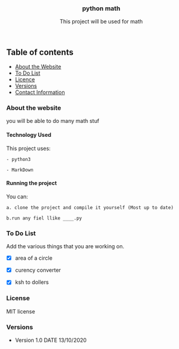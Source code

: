 <p align="center">
  <a href="https://github.com/yourUserName/YourProjectName">
  </a>
  <h3 align="center">python math</h3>

  <p align="center">
    This project will be used for math 
    </p>
</p>

<br>


## Table of contents
- [About the Website](#about-the-website)
- [To Do List](#to-do-list)
- [Licence](#license)
- [Versions](#versions)
- [Contact Information](#contact-information)



### About the website
you will be able to do many math stuf

#### Technology Used
This project uses:

    - python3
    
    - MarkDown

#### Running the project

You can:

    a. clone the project and compile it yourself (Most up to date)
    
    b.run any fiel llike ____.py

### To Do List

Add the various things that you are working on. 

- [x] area of a circle
- [x] curency converter
- [x] ksh to dollers






### License
MIT license

### Versions
* Version 1.0  DATE 13/10/2020

